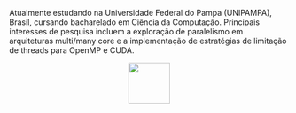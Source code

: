 Atualmente estudando na Universidade Federal do Pampa (UNIPAMPA), Brasil, cursando bacharelado em Ciência da Computação. Principais interesses de pesquisa incluem a exploração de paralelismo em arquiteturas multi/many core e a implementação de estratégias de limitação de threads para OpenMP e CUDA.


<div style="text-align:center;"><a href="https://github.com/search?q=user%3Aviniciusufx+.c"><img src="https://cdn.jsdelivr.net/gh/devicons/devicon/icons/c/c-original.svg" width="75"/></a></div>
